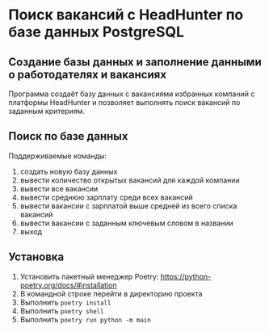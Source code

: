 #  Поиск вакансий с HeadHunter по базе данных PostgreSQL #
## Создание базы данных и заполнение данными о работодателях и вакансиях ##
Программа создаёт базу данных с вакансиями избранных компаний с платформы HeadHunter
и позволяет выполнять поиск вакансий по заданным критериям.

## Поиск по базе данных ##

Поддерживаемые команды:
1. создать новую базу данных
2. вывести количество открытых вакансий для каждой компании
3. вывести все вакансии
4. вывести среднюю зарплату среди всех вакансий
5. вывести вакансии с зарплатой выше средней из всего списка вакансий
6. вывести вакансии с заданным ключевым словом в названии
7. выход

## Установка ##

1. Установить пакетный менеджер Poetry:
https://python-poetry.org/docs/#installation
2. В командной строке перейти в директорию проекта
3. Выполнить `poetry install`
4. Выполнить `poetry shell`
5. Выполнить `poetry run python -m main`